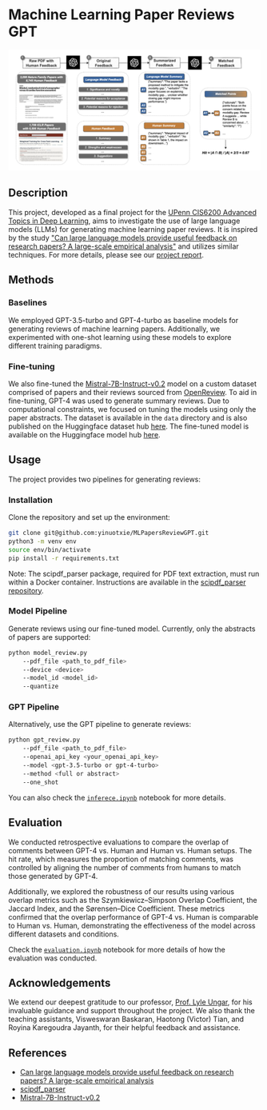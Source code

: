 # Machine Learning Paper Reviews GPT
![pipeline](assets/pipeline.png)

## Description
This project, developed as a final project for the [UPenn CIS6200 Advanced Topics in Deep Learning](https://docs.google.com/document/d/1dkQ4XRhaiZFjGu5i_8Qcoi6MkHwOfivmFFWhBrBF30I/edit), aims to investigate the use of large language models (LLMs) for generating machine learning paper reviews. It is inspired by the study ["Can large language models provide useful feedback on research papers? A large-scale empirical analysis"](https://arxiv.org/pdf/2310.01783.pdf) and utilizes similar techniques. For more details, please see our [project report](report.pdf).

## Methods
### Baselines
We employed GPT-3.5-turbo and GPT-4-turbo as baseline models for generating reviews of machine learning papers. Additionally, we experimented with one-shot learning using these models to explore different training paradigms.

### Fine-tuning
We also fine-tuned the [Mistral-7B-Instruct-v0.2](https://huggingface.co/mistralai/Mistral-7B-Instruct-v0.2) model on a custom dataset comprised of papers and their reviews sourced from [OpenReview](https://openreview.net/). To aid in fine-tuning, GPT-4 was used to generate summary reviews. Due to computational constraints, we focused on tuning the models using only the paper abstracts. The dataset is available in the `data` directory and is also published on the Huggingface dataset hub [here](https://huggingface.co/datasets/travis0103/abstract_paper_review). The fine-tuned model is available on the Huggingface model hub [here](https://huggingface.co/travis0103/mistral_7b_paper_review_lora).


## Usage 
The project provides two pipelines for generating reviews:

### Installation
Clone the repository and set up the environment:
```bash
git clone git@github.com:yinuotxie/MLPapersReviewGPT.git
python3 -m venv env
source env/bin/activate
pip install -r requirements.txt
```

Note: The scipdf_parser package, required for PDF text extraction, must run within a Docker container. Instructions are available in the [scipdf_parser repository](https://github.com/titipata/scipdf_parser).

### Model Pipeline
Generate reviews using our fine-tuned model. Currently, only the abstracts of papers are supported:
```bash
python model_review.py 
    --pdf_file <path_to_pdf_file> 
    --device <device> 
    --model_id <model_id> 
    --quantize
```

### GPT Pipeline
Alternatively, use the GPT pipeline to generate reviews:
```bash
python gpt_review.py 
    --pdf_file <path_to_pdf_file> 
    --openai_api_key <your_openai_api_key> 
    --model <gpt-3.5-turbo or gpt-4-turbo> 
    --method <full or abstract> 
    --one_shot
```

You can also check the [`inferece.ipynb`](notebooks/inference.ipynb
) notebook for more details.

## Evaluation
We conducted retrospective evaluations to compare the overlap of comments between GPT-4 vs. Human and Human vs. Human setups. The hit rate, which measures the proportion of matching comments, was controlled by aligning the number of comments from humans to match those generated by GPT-4.

Additionally, we explored the robustness of our results using various overlap metrics such as the Szymkiewicz–Simpson Overlap Coefficient, the Jaccard Index, and the Sørensen–Dice Coefficient. These metrics confirmed that the overlap performance of GPT-4 vs. Human is comparable to Human vs. Human, demonstrating the effectiveness of the model across different datasets and conditions.

Check the [`evaluation.ipynb`](notebooks/evaluation.ipynb) notebook for more details of how the evaluation was conducted.

## Acknowledgements
We extend our deepest gratitude to our professor, [Prof. Lyle Ungar](https://www.cis.upenn.edu/~ungar/), for his invaluable guidance and support throughout the project. We also thank the teaching assistants, Visweswaran Baskaran, Haotong (Victor) Tian, and Royina Karegoudra Jayanth, for their helpful feedback and assistance. 

## References
* [Can large language models provide useful feedback on research papers? A large-scale empirical analysis](https://arxiv.org/pdf/2310.01783.pdf)
* [scipdf_parser](https://github.com/titipata/scipdf_parser)
* [Mistral-7B-Instruct-v0.2](https://huggingface.co/mistralai/Mistral-7B-Instruct-v0.2)